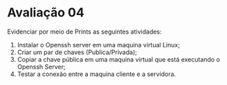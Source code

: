 # Avaliação 04
Evidenciar por meio de Prints as seguintes atividades:
1) Instalar o Openssh server em uma maquina virtual Linux; 
2) Criar um par de chaves (Publica/Privada);
3) Copiar a chave pública em uma maquina virtual que está executando o Openssh Server;
4) Testar a conexão entre a maquina cliente e a servidora.
